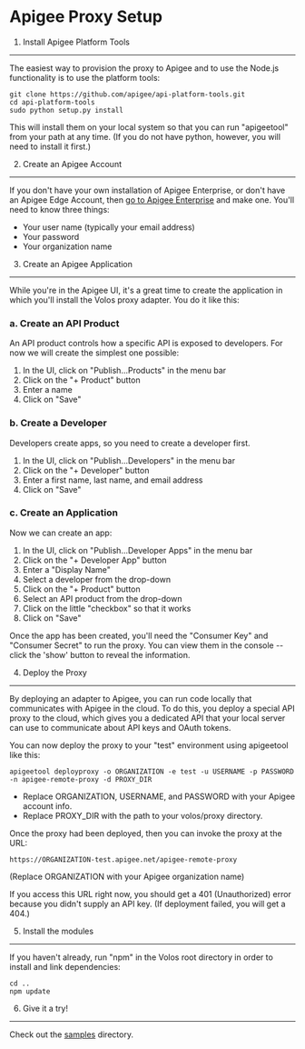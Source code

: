 Apigee Proxy Setup
==================

1. Install Apigee Platform Tools
--------------------------------
The easiest way to provision the proxy to Apigee and to use the Node.js functionality is to use the
platform tools:

    git clone https://github.com/apigee/api-platform-tools.git
    cd api-platform-tools
    sudo python setup.py install

This will install them on your local system so that you can run "apigeetool" from your path at any time. 
(If you do not have python, however, you will need to install it first.)

2. Create an Apigee Account
---------------------------
If you don't have your own installation of Apigee Enterprise, or don't have an Apigee Edge Account, 
then [go to Apigee Enterprise](http://enterprise.apigee.com) and make one. You'll need to know three things:

* Your user name (typically your email address)
* Your password
* Your organization name

3. Create an Apigee Application
-------------------------------
While you're in the Apigee UI, it's a great time to create the application in which you'll install the Volos proxy 
adapter. You do it like this:

### a. Create an API Product

An API product controls how a specific API is exposed to developers. For now we will create the simplest one possible:

1. In the UI, click on "Publish...Products" in the menu bar
2. Click on the "+ Product" button
3. Enter a name
4. Click on "Save"

### b. Create a Developer

Developers create apps, so you need to create a developer first.

1. In the UI, click on "Publish...Developers" in the menu bar
2. Click on the "+ Developer" button
3. Enter a first name, last name, and email address
4. Click on "Save"

### c. Create an Application

Now we can create an app:

1. In the UI, click on "Publish...Developer Apps" in the menu bar
2. Click on the "+ Developer App" button
3. Enter a "Display Name"
4. Select a developer from the drop-down
5. Click on the "+ Product" button
6. Select an API product from the drop-down
7. Click on the little "checkbox" so that it works
8. Click on "Save"

Once the app has been created, you'll need the "Consumer Key" and "Consumer Secret" to run the proxy. You can view them 
in the console -- click the 'show' button to reveal the information.

4. Deploy the Proxy
-------------------

By deploying an adapter to Apigee, you can run code locally that communicates with Apigee in the cloud. To do this, you 
deploy a special API proxy to the cloud, which gives you a dedicated API that your local server can use to communicate 
about API keys and OAuth tokens.

You can now deploy the proxy to your "test" environment using apigeetool like this:

    apigeetool deployproxy -o ORGANIZATION -e test -u USERNAME -p PASSWORD -n apigee-remote-proxy -d PROXY_DIR

* Replace ORGANIZATION, USERNAME, and PASSWORD with your Apigee account info.
* Replace PROXY_DIR with the path to your volos/proxy directory.

Once the proxy had been deployed, then you can invoke the proxy at the URL:

    https://ORGANIZATION-test.apigee.net/apigee-remote-proxy
    
(Replace ORGANIZATION with your Apigee organization name)

If you access this URL right now, you should get a 401 (Unauthorized) error because you didn't
supply an API key. (If deployment failed, you will get a 404.)

5. Install the modules
----------------------
If you haven't already, run "npm" in the Volos root directory in order to install and link dependencies:

    cd ..
    npm update

6. Give it a try!
-----------------
Check out the [samples](../samples) directory.
